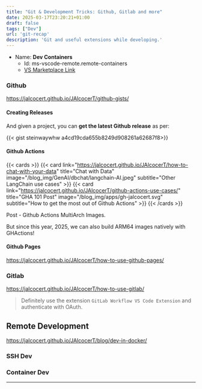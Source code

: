 ```yaml
---
title: "Git & Development Tricks: Github, Gitlab and more"
date: 2025-03-17T23:20:21+01:00
draft: false
tags: ["Dev"]
url: 'git-recap'
description: 'Git and useful extensions while developing.'
---
```


* Name: **Dev Containers**
    * Id: ms-vscode-remote.remote-containers
    * [VS Marketplace Link](https://marketplace.visualstudio.com/items?itemName=ms-vscode-remote.remote-containers)

### Github

https://jalcocert.github.io/JAlcocerT/github-gists/

#### Creating Releases

And given a project, you can **get the latest Github release** as per:

<!-- https://gist.github.com/steinwaywhw/a4cd19cda655b8249d908261a62687f8 -->
{{< gist steinwaywhw a4cd19cda655b8249d908261a62687f8>}}


#### Github Actions



{{< cards >}}
  {{< card link="https://jalcocert.github.io/JAlcocerT/how-to-chat-with-your-data" title="Chat with Data" image="/blog_img/GenAI/dbchat/langchain-AI.jpeg" subtitle="Other LangChain use cases" >}}
  {{< card link="https://jalcocert.github.io/JAlcocerT/github-actions-use-cases/" title="GHA 101 Post" image="/blog_img/apps/gh-jalcocert.svg" subtitle="How to get the most out of Github Actions" >}}
{{< /cards >}}

Post - Github Actions MultiArch Images.

But since this year, 2025, we can also build ARM64 images natively with GHActions!

#### Github Pages

https://jalcocert.github.io/JAlcocerT/how-to-use-github-pages/

### Gitlab

https://jalcocert.github.io/JAlcocerT/how-to-use-gitlab/

> Definitely use the extension `GitLab Workflow VS Code Extension` and authenticate with OAuth.

## Remote Development

https://jalcocert.github.io/JAlcocerT/blog/dev-in-docker/

### SSH Dev

### Container Dev


---